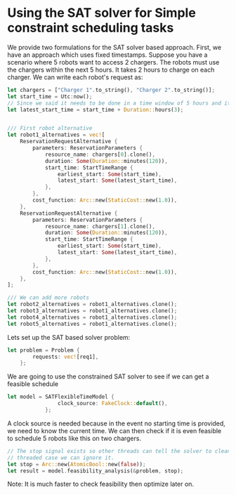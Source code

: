 # Using the SAT solver for Simple constraint scheduling tasks

We provide two formulations for the SAT solver based approach. First, we have an approach which uses fixed timestamps. Suppose you have a scenario where 5 robots want to access 2 chargers. The robots must use the chargers within the next 5 hours. It takes 2 hours to charge on each charger. We can write each robot's request as:
```rust
let chargers = ["Charger 1".to_string(), "Charger 2".to_string()];
let start_time = Utc:now();
// Since we said it needs to be done in a time window of 5 hours and it takes 2 hours to charge therefore the latest start time is in 3 hours
let latest_start_time = start_time + Duration::hours(3); 


/// First robot alternative
let robot1_alternatives = vec![
    ReservationRequestAlternative {
        parameters: ReservationParameters {
            resource_name: chargers[0].clone(),
            duration: Some(Duration::minutes(120)),
            start_time: StartTimeRange {
                earliest_start: Some(start_time),
                latest_start: Some(latest_start_time),
            },
        },
        cost_function: Arc::new(StaticCost::new(1.0)),
    },
    ReservationRequestAlternative {
        parameters: ReservationParameters {
            resource_name: chargers[1].clone(),
            duration: Some(Duration::minutes(120)),
            start_time: StartTimeRange {
                earliest_start: Some(start_time),
                latest_start: Some(latest_start_time),
            },
        },
        cost_function: Arc::new(StaticCost::new(1.0)),
    },
];

/// We can add more robots
let robot2_alternatives = robot1_alternatives.clone();
let robot3_alternatives = robot1_alternatives.clone();
let robot4_alternatives = robot1_alternatives.clone();
let robot5_alternatives = robot1_alternatives.clone();
```
Lets set up the SAT based solver problem:
```rust
let problem = Problem {
        requests: vec![req1],
    };
```

We are going to use the constrained SAT solver to see if we can get a feasible schedule
```rust
let model = SATFlexibleTimeModel {
                clock_source: FakeClock::default(),
            };
```
A clock source is needed because in the event no starting time is provided, we need to know the current time.
We can then check if it is even feasible to schedule 5 robots like this on two chargers.
```rust
// The stop signal exists so other threads can tell the solver to cleanly exit. For the single
// threaded case we can ignore it.
let stop = Arc::new(AtomicBool::new(false));
let result = model.feasibility_analysis(&problem, stop);
```
Note: It is much faster to check feasibility then optimize later on.